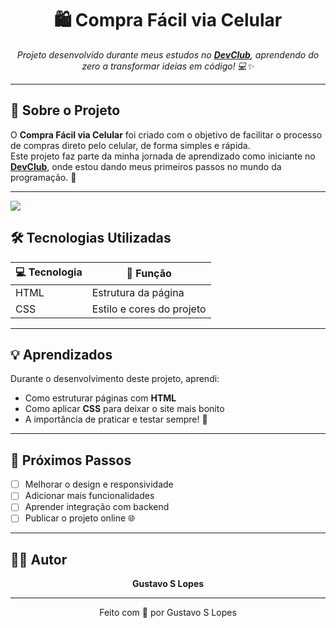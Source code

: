 <h1 align="center">🛍️ Compra Fácil via Celular</h1>

<p align="center">
  <em>Projeto desenvolvido durante meus estudos no <a href="https://rodolfomori.com.br/devclub"><strong>DevClub</strong></a>, aprendendo do zero a transformar ideias em código! 💻✨</em>
</p>

---

## 📱 Sobre o Projeto

O **Compra Fácil via Celular** foi criado com o objetivo de facilitar o processo de compras direto pelo celular, de forma simples e rápida.  
Este projeto faz parte da minha jornada de aprendizado como iniciante no <a href="https://rodolfomori.com.br/devclub">**DevClub**</a>, onde estou dando meus primeiros passos no mundo da programação. 🚀  

---
<img src= "D:\Users\Thiago\Documents\DevClub\CSS Desafio2-cell phone girl\assets\1.png" />

## 🛠️ Tecnologias Utilizadas

<div align="center">

| 💻 Tecnologia | 🧠 Função |
|---------------|-----------|
| HTML | Estrutura da página |
| CSS | Estilo e cores do projeto |


</div>

---

## 💡 Aprendizados

Durante o desenvolvimento deste projeto, aprendi:
- Como estruturar páginas com **HTML**  
- Como aplicar **CSS** para deixar o site mais bonito  
- A importância de praticar e testar sempre! 💪  

---

## 🚀 Próximos Passos

- [ ] Melhorar o design e responsividade  
- [ ] Adicionar mais funcionalidades  
- [ ] Aprender integração com backend  
- [ ] Publicar o projeto online 🌐  

---

## 🧑‍💻 Autor

<p align="center">
  <strong>Gustavo S Lopes </strong><br>
  

---

<p align="center">Feito com 💙 por Gustavo S Lopes </p>
